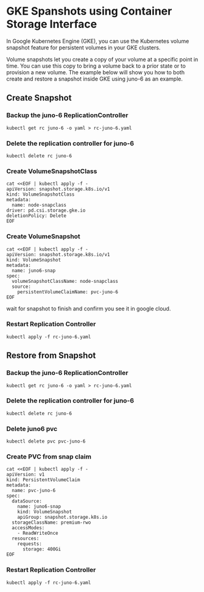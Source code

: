 # GKE Spanshots using Container Storage Interface
In Google Kubernetes Engine (GKE), you can use the Kubernetes volume snapshot feature for persistent volumes in your GKE clusters.

Volume snapshots let you create a copy of your volume at a specific point in time. You can use this copy to bring a volume back to a prior state or to provision a new volume.  The example below will show you how to both create and restore a snapshot inside GKE using juno-6 as an example.



## Create Snapshot

### Backup the juno-6 ReplicationController
```
kubectl get rc juno-6 -o yaml > rc-juno-6.yaml
```

### Delete the replication controller for juno-6
```
kubectl delete rc juno-6
```

### Create VolumeSnapshotClass
```
cat <<EOF | kubectl apply -f -
apiVersion: snapshot.storage.k8s.io/v1
kind: VolumeSnapshotClass
metadata:
  name: node-snapclass
driver: pd.csi.storage.gke.io
deletionPolicy: Delete
EOF
```

### Create VolumeSnapshot
```
cat <<EOF | kubectl apply -f -
apiVersion: snapshot.storage.k8s.io/v1
kind: VolumeSnapshot
metadata:
  name: juno6-snap
spec:
  volumeSnapshotClassName: node-snapclass
  source:
    persistentVolumeClaimName: pvc-juno-6
EOF
```

wait for snapshot to finish and confirm you see it in google cloud.

### Restart Replication Controller
```
kubectl apply -f rc-juno-6.yaml
```

## Restore from Snapshot

### Backup the juno-6 ReplicationController
```
kubectl get rc juno-6 -o yaml > rc-juno-6.yaml
```

### Delete the replication controller for juno-6
```
kubectl delete rc juno-6
```

### Delete juno6 pvc
```
kubectl delete pvc pvc-juno-6
```

### Create PVC from snap claim
```
cat <<EOF | kubectl apply -f -
apiVersion: v1
kind: PersistentVolumeClaim
metadata:
  name: pvc-juno-6
spec:
  dataSource:
    name: juno6-snap
    kind: VolumeSnapshot
    apiGroup: snapshot.storage.k8s.io
  storageClassName: premium-rwo
  accessModes:
    - ReadWriteOnce
  resources:
    requests:
      storage: 400Gi
EOF
```

### Restart Replication Controller
```
kubectl apply -f rc-juno-6.yaml
```
